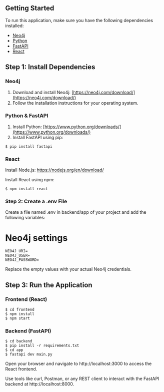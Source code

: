 ## Getting Started

To run this application, make sure you have the following dependencies installed:

- [Neo4j](https://neo4j.com/download/)
- [Python](https://www.python.org/downloads/)
- [FastAPI](https://fastapi.tiangolo.com/)
- [React](https://reactjs.org/)

## Step 1: Install Dependencies

### Neo4j

1. Download and install Neo4j: [https://neo4j.com/download/](https://neo4j.com/download/)
2. Follow the installation instructions for your operating system.

### Python & FastAPI

1. Install Python: [https://www.python.org/downloads/](https://www.python.org/downloads/)
2. Install FastAPI using pip:

```shell
$ pip install fastapi
```

### React

Install Node.js: https://nodejs.org/en/download/

Install React using npm:

```shell
$ npm install react
```

### Step 2: Create a .env File

Create a file named .env in backend/app of your project and add the following variables:

# Neo4j settings

```shell
NEO4J_URI=
NEO4J_USER=
NEO4J_PASSWORD=
```

Replace the empty values with your actual Neo4j credentials.

## Step 3: Run the Application

### Frontend (React)

```shell
$ cd frontend
$ npm install
$ npm start
```

### Backend (FastAPI)

```shell
$ cd backend
$ pip install -r requirements.txt
$ cd app
$ fastapi dev main.py
```

Open your browser and navigate to http://localhost:3000 to access the React frontend.

Use tools like curl, Postman, or any REST client to interact with the FastAPI backend at http://localhost:8000.
